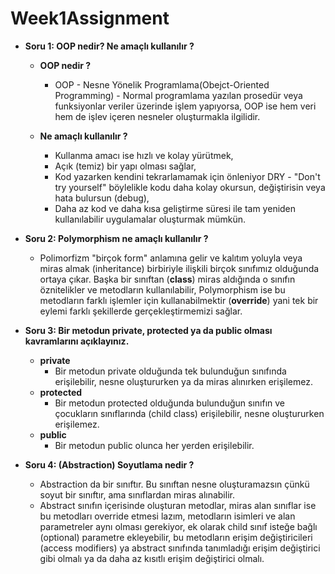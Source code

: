
# Week1Assignment

- **Soru 1: OOP nedir? Ne amaçlı kullanılır ?**
    
    - **OOP nedir ?**
        - OOP - Nesne Yönelik Programlama(Obejct-Oriented Programming) - Normal programlama yazılan prosedür veya funksiyonlar veriler üzerinde işlem yapıyorsa, OOP ise hem veri hem de işlev içeren nesneler oluşturmakla ilgilidir.

    - **Ne amaçlı kullanılır ?**
        - Kullanma amacı ise hızlı ve kolay yürütmek,
        - Açık (temiz) bir yapı olması sağlar,
        - Kod yazarken kendini tekrarlamamak için önleniyor DRY - "Don't try yourself" böylelikle kodu daha kolay okursun, değiştirisin veya hata bulursun (debug),
        - Daha az kod ve daha kısa geliştirme süresi ile tam yeniden kullanılabilir uygulamalar oluşturmak mümkün.

- **Soru 2: Polymorphism ne amaçlı kullanılır ?**

    - Polimorfizm "birçok form" anlamına gelir ve kalıtım yoluyla veya miras almak (inheritance) birbiriyle ilişkili birçok sınıfımız olduğunda ortaya çıkar. Başka bir sınıftan (**class**) miras aldığında o sınıfın öznitelikler ve metodların kullanılabilir, Polymorphism ise bu metodların farklı işlemler için kullanabilmektir (**override**) yani tek bir eylemi farklı şekillerde gerçekleştirmemizi sağlar. 

- **Soru 3: Bir metodun private, protected ya da public olması kavramlarını açıklayınız.**

    - **private**
        - Bir metodun private olduğunda tek bulunduğun sınıfında erişilebilir, nesne oluştururken ya da miras alınırken erişilemez.
    - **protected**
        - Bir metodun protected olduğunda bulunduğun sınıfın ve çocukların sınıflarında (child class) erişilebilir, nesne oluştururken erişilemez.
    - **public**
        - Bir metodun public olunca her yerden erişilebilir. 

- **Soru 4: (Abstraction) Soyutlama nedir ?**

    - Abstraction da bir sınıftır. Bu sınıftan nesne oluşturamazsın çünkü soyut bir sınıftır, ama sınıflardan miras alınabilir.
    - Abstract sınıfın içerisinde oluşturan metodlar, miras alan sınıflar ise bu metodları override etmesi lazım, metodların isimleri ve alan parametreler aynı olması gerekiyor, ek olarak child sınıf isteğe bağlı (optional) parametre ekleyebilir, bu metodların erişim değiştiricileri (access modifiers) ya abstract sınıfında tanımladığı erişim değiştirici gibi olmalı ya da daha az kısıtlı erişim değiştirici olmalı. 